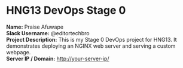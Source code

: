 # HNG13 DevOps Stage 0

**Name:** Praise Afuwape\
**Slack Username:** @editortechbro\
**Project Description:** This is my Stage 0 DevOps project for HNG13. It demonstrates deploying an NGINX web server and serving a custom webpage.\
**Server IP / Domain:** [http://your-server-ip/](http://13.51.69.18/)
